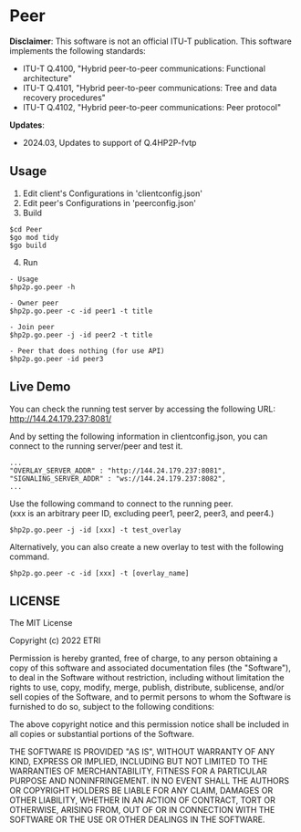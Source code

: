 # Peer

**Disclaimer**: This software is not an official ITU-T publication. 
This software implements the following standards:
- ITU-T Q.4100, "Hybrid peer-to-peer communications: Functional architecture"
- ITU-T Q.4101, "Hybrid peer-to-peer communications: Tree and data recovery procedures"
- ITU-T Q.4102, "Hybrid peer-to-peer communications: Peer protocol"

**Updates**:
- 2024.03, Updates to support of Q.4HP2P-fvtp

## Usage

1. Edit client's Configurations in 'clientconfig.json'   
2. Edit peer's Configurations in 'peerconfig.json'   
3. Build
```
$cd Peer   
$go mod tidy   
$go build
```
4. Run
```
- Usage
$hp2p.go.peer -h

- Owner peer
$hp2p.go.peer -c -id peer1 -t title

- Join peer
$hp2p.go.peer -j -id peer2 -t title

- Peer that does nothing (for use API)
$hp2p.go.peer -id peer3
```

## Live Demo
You can check the running test server by accessing the following URL:  
http://144.24.179.237:8081/
  
And by setting the following information in clientconfig.json, you can connect to the running server/peer and test it.
```
...
"OVERLAY_SERVER_ADDR" : "http://144.24.179.237:8081",
"SIGNALING_SERVER_ADDR" : "ws://144.24.179.237:8082",
...
```
  
Use the following command to connect to the running peer.  
(xxx is an arbitrary peer ID, excluding peer1, peer2, peer3, and peer4.)
```
$hp2p.go.peer -j -id [xxx] -t test_overlay
```
Alternatively, you can also create a new overlay to test with the following command.
```
$hp2p.go.peer -c -id [xxx] -t [overlay_name]
```
  
## LICENSE

The MIT License

Copyright (c) 2022 ETRI

Permission is hereby granted, free of charge, to any person obtaining a copy
of this software and associated documentation files (the "Software"), to deal
in the Software without restriction, including without limitation the rights
to use, copy, modify, merge, publish, distribute, sublicense, and/or sell
copies of the Software, and to permit persons to whom the Software is
furnished to do so, subject to the following conditions:

The above copyright notice and this permission notice shall be included in
all copies or substantial portions of the Software.

THE SOFTWARE IS PROVIDED "AS IS", WITHOUT WARRANTY OF ANY KIND, EXPRESS OR
IMPLIED, INCLUDING BUT NOT LIMITED TO THE WARRANTIES OF MERCHANTABILITY,
FITNESS FOR A PARTICULAR PURPOSE AND NONINFRINGEMENT. IN NO EVENT SHALL THE
AUTHORS OR COPYRIGHT HOLDERS BE LIABLE FOR ANY CLAIM, DAMAGES OR OTHER
LIABILITY, WHETHER IN AN ACTION OF CONTRACT, TORT OR OTHERWISE, ARISING FROM,
OUT OF OR IN CONNECTION WITH THE SOFTWARE OR THE USE OR OTHER DEALINGS IN
THE SOFTWARE.
